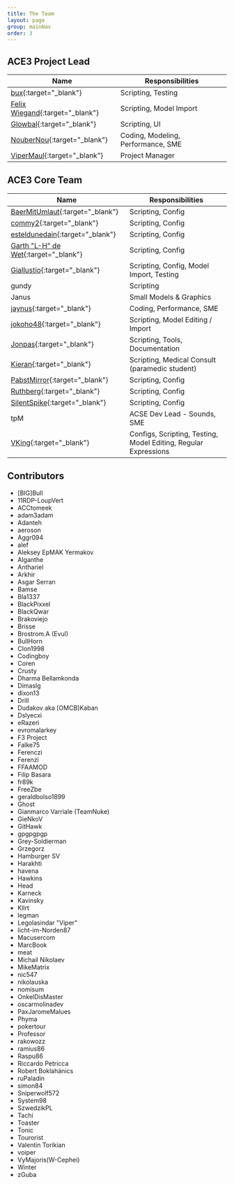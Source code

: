 ```yaml
---
title: The Team
layout: page
group: mainNav
order: 3
---
```


## ACE3 Project Lead

Name | Responsibilities
--- | ---
[bux](https://github.com/bux){:target="_blank"} | Scripting, Testing
[Felix Wiegand](https://github.com/koffeinflummi){:target="_blank"} | Scripting, Model Import
[Glowbal](https://github.com/glowbal){:target="_blank"} | Scripting, UI
[NouberNou](https://github.com/Noubernou){:target="_blank"} | Coding, Modeling, Performance, SME
[ViperMaul](https://github.com/vipermaul){:target="_blank"} | Project Manager

## ACE3 Core Team

Name | Responsibilities
--- | ---
[BaerMitUmlaut](https://github.com/BaerMitUmlaut){:target="_blank"} | Scripting, Config
[commy2](https://github.com/commy2){:target="_blank"} | Scripting, Config
[esteldunedain](https://github.com/esteldunedain){:target="_blank"} | Scripting, Config
[Garth "L-H" de Wet](https://github.com/CorruptedHeart){:target="_blank"} | Scripting, Config
[Giallustio](https://github.com/Giallustio){:target="_blank"} | Scripting, Config, Model Import, Testing
gundy| Scripting
Janus | Small Models & Graphics
[jaynus](https://github.com/jaynus){:target="_blank"} | Coding, Performance, SME
[jokoho48](https://github.com/jokoho48){:target="_blank"} | Scripting, Model Editing / Import
[Jonpas](https://github.com/Jonpas){:target="_blank"} | Scripting, Tools, Documentation
[Kieran](https://github.com/kieran-s){:target="_blank"} | Scripting, Medical Consult (paramedic student)
[PabstMirror](https://github.com/PabstMirror){:target="_blank"} | Scripting, Config
[Ruthberg](https://github.com/ulteq){:target="_blank"} | Scripting, Config
[SilentSpike](https://github.com/SilentSpike){:target="_blank"} | Scripting, Config
tpM | ACSE Dev Lead - Sounds, SME
[VKing](https://github.com/VKing6){:target="_blank"} | Configs, Scripting, Testing, Model Editing, Regular Expressions


## Contributors

* [BIG]Bull
* 11RDP-LoupVert
* ACCtomeek
* adam3adam
* Adanteh
* aeroson
* Aggr094
* alef
* Aleksey EpMAK Yermakov
* Alganthe
* Anthariel
* Arkhir
* Asgar Serran
* Bamse
* Bla1337
* BlackPixxel
* BlackQwar
* Brakoviejo
* Brisse
* Brostrom.A (Evul)
* BullHorn
* Clon1998
* Codingboy
* Coren
* Crusty
* Dharma Bellamkonda
* Dimaslg
* dixon13
* Drill
* Dudakov aka [OMCB]Kaban
* Dslyecxi
* eRazeri
* evromalarkey
* F3 Project
* Falke75
* Ferenczi
* Ferenzi
* FFAAMOD
* Filip Basara
* fr89k
* FreeZbe
* geraldbolso1899
* Ghost
* Gianmarco Varriale (TeamNuke)
* GieNkoV
* GitHawk
* gpgpgpgp
* Grey-Soldierman
* Grzegorz
* Hamburger SV
* Harakhti
* havena
* Hawkins
* Head
* Karneck
* Kavinsky
* Kllrt
* legman
* Legolasindar "Viper"
* licht-im-Norden87
* Macusercom
* MarcBook
* meat
* Michail Nikolaev
* MikeMatrix
* nic547
* nikolauska
* nomisum
* OnkelDisMaster
* oscarmolinadev
* PaxJaromeMalues
* Phyma
* pokertour
* Professor
* rakowozz
* ramius86
* Raspu86
* Riccardo Petricca
* Robert Boklahánics
* ruPaladin
* simon84
* Sniperwolf572
* System98
* SzwedzikPL
* Tachi
* Toaster
* Tonic
* Tourorist
* Valentin Torikian
* voiper
* VyMajoris(W-Cephei)
* Winter
* zGuba
